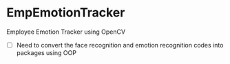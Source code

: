 # EmpEmotionTracker
Employee Emotion Tracker using OpenCV


- [ ] Need to convert the face recognition and emotion recognition codes into packages using OOP

